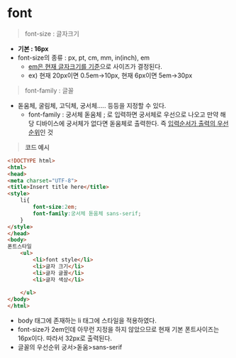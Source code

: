 # font

> font-size : 글자크기

* **기본 : 16px**
* font-size의 종류 : px, pt, cm, mm, in(inch), em
  * <u>em은 현재 글자크기를 기준</u>으로 사이즈가 결정된다.
  * ex) 현재 20px이면 0.5em->10px, 현재 6px이면 5em->30px

> font-family : 글꼴

* 돋움체, 굴림체, 고딕체, 궁서체..... 등등을 지정할 수 있다.
  * font-family : 궁서체 돋움체 ; 로 입력하면 궁서체로 우선으로 나오고 만약 해당 디바이스에 궁서체가 없다면 돋움체로 출력한다. 즉 <u>입력순서가 출력의 우선순위</u>인 것



> **코드 예시**

```html
<!DOCTYPE html>
<html>
<head>
<meta charset="UTF-8">
<title>Insert title here</title>
<style>
	li{
		font-size:2em;
		font-family:궁서체 돋움체 sans-serif;
	}
</style>
</head>
<body>
폰트스타일
	<ul>
		<li>font style</li>
		<li>글자 크기</li>
		<li>글자 글꼴</li>
		<li>글자 색상</li>		
		
	</ul>
</body>
</html>
```

* body 태그에 존재하는 li 태그에 스타일을 적용하였다.
* font-size가 2em인데 아무런 지정을 하지 않았으므로 현재 기본 폰트사이즈는 16px이다. 따라서 32px로 출력된다.
* 글꼴의 우선순위 궁서>돋움>sans-serif



